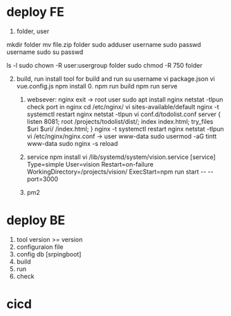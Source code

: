 # deploy FE
1. folder, user

  mkdir folder
  mv file.zip folder
  sudo adduser username
  sudo passwd username
  sudo su
  passwd
  
  ls -l
  sudo chown -R user:usergroup folder
  sudo chmod -R 750 folder
  

2. build, run
  install tool for build and run
  su username
  vi package.json
  vi vue.config.js
  npm install
      0. 
        npm run build
        npm run serve
      1. websever: nginx
        exit -> root user
        sudo apt install nginx
        netstat -tlpun
        check port in nginx
             cd /etc/nginx/
             vi sites-available/default
             nginx -t
             systemctl restart nginx
             netstat -tlpun
         vi conf.d/todolist.conf
           server {
               listen 8081;
               root /projects/todolist/dist/;
               index index.html;
               try_files $uri $uri/ /index.html;
           }
         nginx -t
         systemctl restart nginx
         netstat -tlpun
         vi /etc/nginx/nginx.conf -> user www-data
         sudo usermod -aG tintt www-data
         sudo nginx -s reload

      2. service
          npm install
          vi /lib/systemd/system/vision.service
[service]
Type=simple
User=vision
Restart=on-failure
WorkingDirectory=/projects/vision/
ExecStart=npm run start -- --port=3000   

          


      4. pm2

# deploy BE
  1. tool version >= version
  2. configuraion file 
  3. config db [srpingboot] 
  4. build
  5. run
  6. check

# cicd
